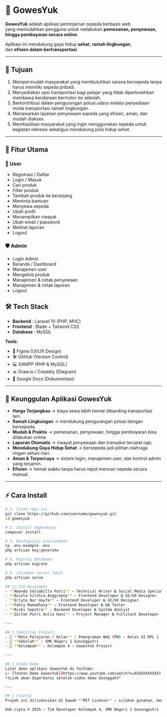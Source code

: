 # 🚴 GowesYuk

**GowesYuk** adalah aplikasi peminjaman sepeda berbasis web  
yang memudahkan pengguna untuk melakukan **pemesanan, penyewaan,  
hingga pembayaran secara online**.  

Aplikasi ini mendukung gaya hidup **sehat**, **ramah lingkungan**,  
dan **efisien dalam bertransportasi**.

---

## 🎯 Tujuan
1. Mempermudah masyarakat yang membutuhkan sarana bersepeda tanpa harus memiliki sepeda pribadi.  
2. Menyediakan opsi transportasi bagi pelajar yang tidak diperbolehkan membawa kendaraan bermotor ke sekolah.  
3. Berkontribusi dalam pengurangan polusi udara melalui penyediaan moda transportasi ramah lingkungan.  
4. Menawarkan layanan penyewaan sepeda yang efisien, aman, dan mudah diakses.  
5. Memfasilitasi masyarakat yang ingin menggunakan sepeda untuk kegiatan rekreasi sekaligus mendukung pola hidup sehat.  


---

## 🚀 Fitur Utama

### 👥 User
- Registrasi / Daftar  
- Login / Masuk  
- Cari produk  
- Filter produk  
- Tambah produk ke keranjang  
- Meminta bantuan  
- Menyewa sepeda  
- Ubah profil  
- Menampilkan riwayat  
- Ubah email / password  
- Melihat laporan  
- Logout  

### 🛡️ Admin
- Login Admin  
- Beranda / Dashboard  
- Manajemen user  
- Mengelola produk  
- Manajemen & cetak penyewaan  
- Manajemen & cetak laporan  
- Logout  

## 🛠️ Tech Stack
- **Backend** : Laravel 10 (PHP, MVC)  
- **Frontend** : Blade + Tailwind CSS  
- **Database** : MySQL  

**Tools**:  
- 🎨 Figma (UI/UX Design)  
- 🛠️ GitHub (Version Control)  
- 💻 XAMPP (PHP & MySQL)  
- 📊 Draw.io / Creately (Diagram)  
- 📄 Google Docs (Dokumentasi)  

---

## 🏅 Keunggulan Aplikasi GowesYuk

- **Harga Terjangkau** → biaya sewa lebih hemat dibanding transportasi lain.  
- **Ramah Lingkungan** → mendukung pengurangan polusi dengan bersepeda.  
- **Mudah & Praktis** → pemesanan, penyewaan, hingga pembayaran bisa dilakukan online.  
- **Laporan Otomatis** → riwayat penyewaan dan transaksi tercatat rapi.  
- **Mendukung Gaya Hidup Sehat** → bersepeda jadi pilihan olahraga ringan sehari-hari.  
- **Aman & Terpercaya** → sistem login, manajemen user, dan kontrol admin yang terjamin.  
- **Efisien** → hemat waktu tanpa harus repot mencari sepeda secara manual.  

---

## ⚡ Cara Install

```bash
# 1. Clone repo ini
git clone https://github.com/username/gowesyuk.git
cd gowesyuk

# 2. Install dependency
composer install

# 3. Konfigurasi environment
cp .env.example .env
php artisan key:generate

# 4. Migrasi database
php artisan migrate

# 5. Jalankan server lokal
php artisan serve

## 👨‍💻 Tim Developer
- **Amanda Salsabilla Putri** – Technical Writer & Social Media Specialist  
- **Aviola Silvhia Anggraeny** – Frontend Developer & UI/UX Designer  
- **Erlyta Nur Hayfa** – Frontend Developer & UI/UX Designer  
- **Fahry Ramadhany** – Frontend Developer & QA Tester 
- **Riski Saputra** – Backend Developer & System Analyst
- **Zulfah Putri Aulia Hani** – Project Manager & Fullstack Developer

---

## 🏫 Identitas Project
- 📘 **Mata Pelajaran / Kelas** : Pemograman Web (PW) – Kelas XI RPL 1  
- 🏫 **Sekolah** : SMK Negeri 1 Gunungputri
- 👥 **Kelompok** : Kelompok 4 – GowesYuk Project

--- 

## 🎥 Video Demo
Lihat demo aplikasi GowesYuk di YouTube:  
👉 [Tonton Demo GowesYuk](https://www.youtube.com/watch?v=XXXXXXXXXXX)  
*(Link akan diperbarui setelah video demo diunggah)*

---

## 📜 Lisensi
Proyek ini dilisensikan di bawah **MIT License** – silakan gunakan, modifikasi, dan sebarkan untuk tujuan pembelajaran.  

Hak cipta © 2025 – Tim Developer Kelompok 4, SMK Negeri 1 Gunungputri  

